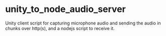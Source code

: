 # unity_to_node_audio_server
Unity client script for capturing microphone audio and sending the audio in chunks over http(s), and a nodejs script to receive it.
